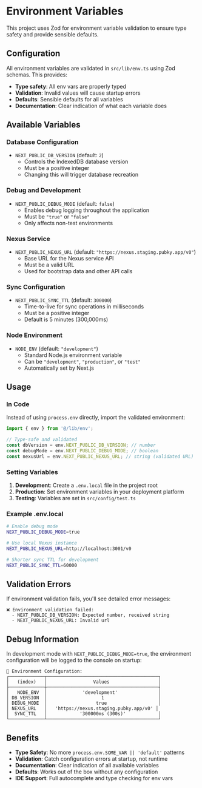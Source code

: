 # Environment Variables

This project uses Zod for environment variable validation to ensure type safety and provide sensible defaults.

## Configuration

All environment variables are validated in `src/lib/env.ts` using Zod schemas. This provides:

- **Type safety**: All env vars are properly typed
- **Validation**: Invalid values will cause startup errors
- **Defaults**: Sensible defaults for all variables
- **Documentation**: Clear indication of what each variable does

## Available Variables

### Database Configuration

- `NEXT_PUBLIC_DB_VERSION` (default: `2`)
  - Controls the IndexedDB database version
  - Must be a positive integer
  - Changing this will trigger database recreation

### Debug and Development

- `NEXT_PUBLIC_DEBUG_MODE` (default: `false`)
  - Enables debug logging throughout the application
  - Must be `"true"` or `"false"`
  - Only affects non-test environments

### Nexus Service

- `NEXT_PUBLIC_NEXUS_URL` (default: `"https://nexus.staging.pubky.app/v0"`)
  - Base URL for the Nexus service API
  - Must be a valid URL
  - Used for bootstrap data and other API calls

### Sync Configuration

- `NEXT_PUBLIC_SYNC_TTL` (default: `300000`)
  - Time-to-live for sync operations in milliseconds
  - Must be a positive integer
  - Default is 5 minutes (300,000ms)

### Node Environment

- `NODE_ENV` (default: `"development"`)
  - Standard Node.js environment variable
  - Can be `"development"`, `"production"`, or `"test"`
  - Automatically set by Next.js

## Usage

### In Code

Instead of using `process.env` directly, import the validated environment:

```typescript
import { env } from '@/lib/env';

// Type-safe and validated
const dbVersion = env.NEXT_PUBLIC_DB_VERSION; // number
const debugMode = env.NEXT_PUBLIC_DEBUG_MODE; // boolean
const nexusUrl = env.NEXT_PUBLIC_NEXUS_URL; // string (validated URL)
```

### Setting Variables

1. **Development**: Create a `.env.local` file in the project root
2. **Production**: Set environment variables in your deployment platform
3. **Testing**: Variables are set in `src/config/test.ts`

### Example .env.local

```bash
# Enable debug mode
NEXT_PUBLIC_DEBUG_MODE=true

# Use local Nexus instance
NEXT_PUBLIC_NEXUS_URL=http://localhost:3001/v0

# Shorter sync TTL for development
NEXT_PUBLIC_SYNC_TTL=60000
```

## Validation Errors

If environment validation fails, you'll see detailed error messages:

```
❌ Environment validation failed:
  - NEXT_PUBLIC_DB_VERSION: Expected number, received string
  - NEXT_PUBLIC_NEXUS_URL: Invalid url
```

## Debug Information

In development mode with `NEXT_PUBLIC_DEBUG_MODE=true`, the environment configuration will be logged to the console on startup:

```
🔧 Environment Configuration:
┌─────────────┬─────────────────────────────────────────┐
│   (index)   │                 Values                  │
├─────────────┼─────────────────────────────────────────┤
│   NODE_ENV  │             'development'               │
│ DB_VERSION  │                    1                    │
│ DEBUG_MODE  │                  true                   │
│ NEXUS_URL   │   'https://nexus.staging.pubky.app/v0' │
│  SYNC_TTL   │            '300000ms (300s)'            │
└─────────────┴─────────────────────────────────────────┘
```

## Benefits

- **Type Safety**: No more `process.env.SOME_VAR || 'default'` patterns
- **Validation**: Catch configuration errors at startup, not runtime
- **Documentation**: Clear indication of all available variables
- **Defaults**: Works out of the box without any configuration
- **IDE Support**: Full autocomplete and type checking for env vars
